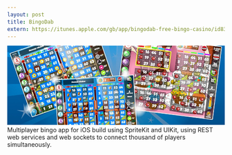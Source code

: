 ```yaml
---
layout: post
title: BingoDab
extern: https://itunes.apple.com/gb/app/bingodab-free-bingo-casino/id835912010?mt=8
---
```

<img src="./images/fulls/bingodab.jpg" class="fit image">
Multiplayer bingo app for iOS build using SpriteKit and UIKit, using REST web services and web sockets to connect thousand of players simultaneously.
